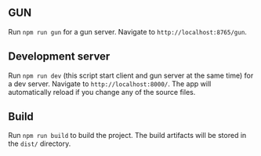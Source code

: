 ## GUN

Run `npm run gun` for a gun server. Navigate to `http://localhost:8765/gun`.

## Development server

Run `npm run dev` (this script start client and gun server at the same time) for a dev server. Navigate to `http://localhost:8000/`. 
The app will automatically reload if you change any of the source files.

## Build

Run `npm run build` to build the project. The build artifacts will be stored in the `dist/` directory.
